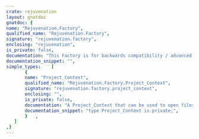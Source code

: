```yaml
---
crate: rejuvenation
layout: gnatdoc
gnatdoc: {
name: "Rejuvenation.Factory",
qualified_name: "Rejuvenation.Factory",
signature: "rejuvenation.factory",
enclosing: "rejuvenation",
is_private: false,
documentation: "This Factory is for backwards compatibility / advanced usage only\nPlease use Rejuvenation.Simple_Factory",
documentation_snippet: "",
simple_types:    [
       {
       name: "Project_Context",
       qualified_name: "Rejuvenation.Factory.Project_Context",
       signature: "rejuvenation.factory.project_context",
       enclosing: "",
       is_private: false,
       documentation: "A Project_Context that can be used to open files within a GPR project.",
       documentation_snippet: "type Project_Context is private;",
       }   ,
   ]
,}
---
```

